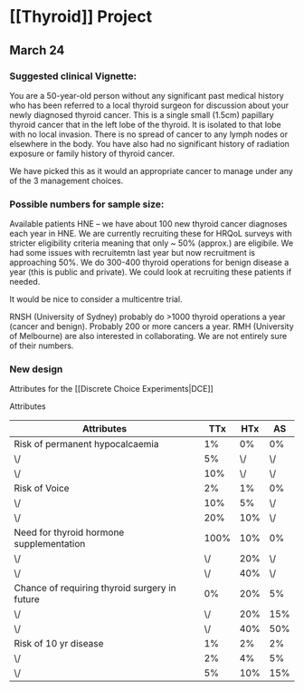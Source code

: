 # [[Thyroid]] Project

## March 24

### Suggested clinical Vignette:

You are a 50-year-old person without any significant past medical
history who has been referred to a local thyroid surgeon for discussion
about your newly diagnosed thyroid cancer. This is a single small
(1.5cm) papillary thyroid cancer that in the left lobe of the thyroid.
It is isolated to that lobe with no local invasion. There is no spread
of cancer to any lymph nodes or elsewhere in the body. You have also had
no significant history of radiation exposure or family history of
thyroid cancer.

We have picked this as it would an appropriate cancer to manage under
any of the 3 management choices.

### Possible numbers for sample size:

Available patients HNE – we have about 100 new thyroid cancer diagnoses
each year in HNE. We are currently recruiting these for HRQoL surveys
with stricter eligibility criteria meaning that only \~ 50% (approx.)
are eligibile. We had some issues with recruitemtn last year but now
recruitment is approaching 50%. We do 300-400 thyroid operations for
benign disease a year (this is public and private). We could look at
recruiting these patients if needed.

It would be nice to consider a multicentre trial.

RNSH (University of Sydney) probably do \>1000 thyroid operations a year
(cancer and benign). Probably 200 or more cancers a year. RMH
(University of Melbourne) are also interested in collaborating. We are
not entirely sure of their numbers.

### New design

Attributes for the [[Discrete Choice Experiments|DCE]]

Attributes

| Attributes                                    | TTx  | HTx | AS  |
| --------------------------------------------- | ---- | --- | --- |
| Risk of permanent hypocalcaemia               | 1%   | 0%  | 0%  |
| \\/                                           | 5%   | \\/ | \\/ |
| \\/                                           | 10%  | \\/ | \\/ |
| Risk of Voice                                 | 2%   | 1%  | 0%  |
| \\/                                           | 10%  | 5%  | \\/ |
| \\/                                           | 20%  | 10% | \\/ |
| Need for thyroid hormone supplementation      | 100% | 10% | 0%  |
| \\/                                           | \\/  | 20% | \\/ |
| \\/                                           | \\/  | 40% | \\/ |
| Chance of requiring thyroid surgery in future | 0%   | 20% | 5%  |
| \\/                                           | \\/  | 20% | 15% |
| \\/                                           | \\/  | 40% | 50% |
| Risk of 10 yr disease                         | 1%   | 2%  | 2%  |
| \\/                                           | 2%   | 4%  | 5%  |
| \\/                                           | 5%   | 10% | 15% |
